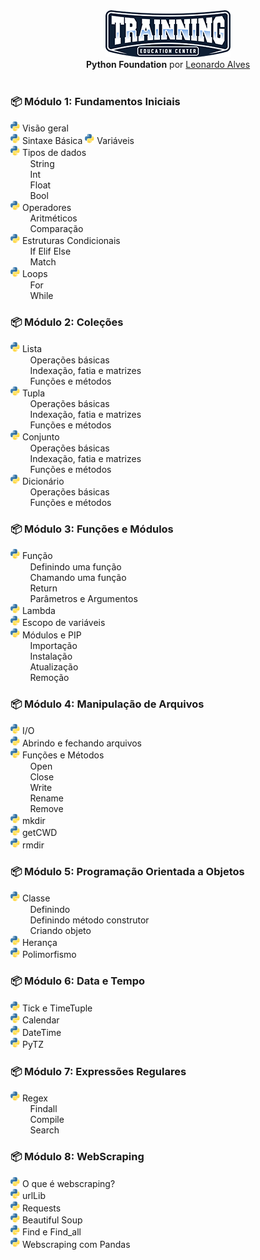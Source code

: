 <div align="center">
    <img src="img/trainning-brand.png" alt="Logo Training" width="200" />
</div>

<div align="center">
    <strong>Python Foundation</strong> por 
    <a href="https://www.linkedin.com/in/leonardoalvesprog/">
        Leonardo Alves
    </a>
    <br><br>
</div>
<p>
<h3>📦 Módulo 1: Fundamentos Iniciais</h3></p>
<p><img src="img/Python-logo.png" width="15" /> Visão geral<br>
<img src="img/Python-logo.png" width="15" /> Sintaxe Básica
<img src="img/Python-logo.png" width="15" /> Variáveis<br>
<img src="img/Python-logo.png" width="15" /> Tipos de dados<br>
&nbsp; &nbsp; &nbsp; &nbsp; String<br>
&nbsp; &nbsp; &nbsp; &nbsp; Int<br>
&nbsp; &nbsp; &nbsp; &nbsp; Float<br>
&nbsp; &nbsp; &nbsp; &nbsp; Bool<br>
<img src="img/Python-logo.png" width="15" /> Operadores<br>
&nbsp; &nbsp; &nbsp; &nbsp; Aritméticos<br>
&nbsp; &nbsp; &nbsp; &nbsp; Comparação<br>
<img src="img/Python-logo.png" width="15" /> Estruturas Condicionais<br>
&nbsp; &nbsp; &nbsp; &nbsp; If Elif Else<br>
&nbsp; &nbsp; &nbsp; &nbsp; Match<br>
<img src="img/Python-logo.png" width="15" /> Loops<br>
&nbsp; &nbsp; &nbsp; &nbsp; For<br>
&nbsp; &nbsp; &nbsp; &nbsp; While</p>

<p><h3>📦 Módulo 2: Coleções</h3></p>
<p><img src="img/Python-logo.png" width="15" /> Lista<br>
&nbsp; &nbsp; &nbsp; &nbsp; Operações básicas<br>
&nbsp; &nbsp; &nbsp; &nbsp; Indexação, fatia e matrizes<br>
&nbsp; &nbsp; &nbsp; &nbsp; Funções e métodos<br>
<img src="img/Python-logo.png" width="15" /> Tupla<br>
&nbsp; &nbsp; &nbsp; &nbsp; Operações básicas<br>
&nbsp; &nbsp; &nbsp; &nbsp; Indexação, fatia e matrizes<br>
&nbsp; &nbsp; &nbsp; &nbsp; Funções e métodos<br>
<img src="img/Python-logo.png" width="15" /> Conjunto<br>
&nbsp; &nbsp; &nbsp; &nbsp; Operações básicas<br>
&nbsp; &nbsp; &nbsp; &nbsp; Indexação, fatia e matrizes<br>
&nbsp; &nbsp; &nbsp; &nbsp; Funções e métodos<br>
<img src="img/Python-logo.png" width="15" /> Dicionário<br>
&nbsp; &nbsp; &nbsp; &nbsp; Operações básicas<br>
&nbsp; &nbsp; &nbsp; &nbsp; Funções e métodos</p>

<p><h3>📦 Módulo 3: Funções e Módulos</h3></p>
<p><img src="img/Python-logo.png" width="15" /> Função<br>
&nbsp; &nbsp; &nbsp; &nbsp; Definindo uma função<br>
&nbsp; &nbsp; &nbsp; &nbsp; Chamando uma função<br>
&nbsp; &nbsp; &nbsp; &nbsp; Return<br>
&nbsp; &nbsp; &nbsp; &nbsp; Parâmetros e Argumentos<br>
<img src="img/Python-logo.png" width="15" />  Lambda<br>
<img src="img/Python-logo.png" width="15" /> Escopo de variáveis<br>
<img src="img/Python-logo.png" width="15" /> Módulos e PIP<br>
&nbsp; &nbsp; &nbsp; &nbsp; Importação<br>
&nbsp; &nbsp; &nbsp; &nbsp; Instalação<br>
&nbsp; &nbsp; &nbsp; &nbsp; Atualização<br>
&nbsp; &nbsp; &nbsp; &nbsp; Remoção</p>

<p><h3>📦 Módulo 4: Manipulação de Arquivos</h3></p>
<p><img src="img/Python-logo.png" width="15" /> I/O<br>
<img src="img/Python-logo.png" width="15" /> Abrindo e fechando arquivos<br>
<img src="img/Python-logo.png" width="15" /> Funções e Métodos<br>
&nbsp; &nbsp; &nbsp; &nbsp; Open<br>
&nbsp; &nbsp; &nbsp; &nbsp; Close<br>
&nbsp; &nbsp; &nbsp; &nbsp; Write<br>
&nbsp; &nbsp; &nbsp; &nbsp; Rename<br>
&nbsp; &nbsp; &nbsp; &nbsp; Remove<br>
<img src="img/Python-logo.png" width="15" /> mkdir<br>
<img src="img/Python-logo.png" width="15" /> getCWD<br>
<img src="img/Python-logo.png" width="15" /> rmdir</p>

<p><h3>📦 Módulo 5: Programação Orientada a Objetos</h3></p>
<p><img src="img/Python-logo.png" width="15" /> Classe<br>
&nbsp; &nbsp; &nbsp; &nbsp; Definindo<br>
&nbsp; &nbsp; &nbsp; &nbsp; Definindo método construtor<br>
&nbsp; &nbsp; &nbsp; &nbsp; Criando objeto<br>
<img src="img/Python-logo.png" width="15" />  Herança<br>
<img src="img/Python-logo.png" width="15" />  Polimorfismo</p>

<p><h3>📦 Módulo 6: Data e Tempo</h3></p>
<p><img src="img/Python-logo.png" width="15" /> Tick e TimeTuple<br>
<img src="img/Python-logo.png" width="15" /> Calendar<br>
<img src="img/Python-logo.png" width="15" /> DateTime<br>
<img src="img/Python-logo.png" width="15" /> PyTZ</p>

<p><h3>📦 Módulo 7: Expressões Regulares</h3></p>
<p><img src="img/Python-logo.png" width="15" /> Regex<br>
&nbsp; &nbsp; &nbsp; &nbsp; Findall<br>
&nbsp; &nbsp; &nbsp; &nbsp; Compile<br>
&nbsp; &nbsp; &nbsp; &nbsp; Search</p>

<p><h3>📦 Módulo 8: WebScraping</h3></p>
<p><img src="img/Python-logo.png" width="15" /> O que é webscraping?<br>
<img src="img/Python-logo.png" width="15" /> urlLib<br>
<img src="img/Python-logo.png" width="15" /> Requests<br>
<img src="img/Python-logo.png" width="15" /> Beautiful Soup<br>
<img src="img/Python-logo.png" width="15" /> Find e Find_all<br>
<img src="img/Python-logo.png" width="15" /> Webscraping com Pandas</p>

